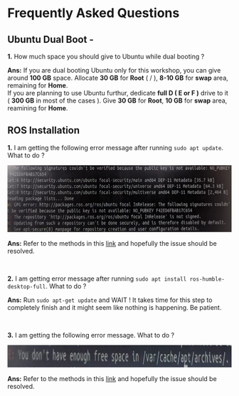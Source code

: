 # Frequently Asked Questions

## Ubuntu Dual Boot -
**1.**  How much space you should give to Ubuntu while dual booting ? 

**Ans:** If you are dual booting Ubuntu only for this workshop, you can give around **100 GB** space. Allocate **30 GB** for **Root** ( / ), **8-10 GB** for **swap** area, remaining for **Home**. <br />
If you are planning to use Ubuntu furthur, dedicate **full D ( E or F )** drive to it ( **300 GB** in most of the cases ). Give **30 GB** for **Root**, **10 GB** for **swap** area, reamining for **Home**.

## ROS Installation

**1.**  I am getting the following error message after running ```sudo apt update```. What to do ?

<img src="W0_Images/PubKey.jpeg" width=700 height=150>

**Ans:**  Refer to the methods in this [link](https://answers.ros.org/question/325039/apt-update-fails-cannot-install-pkgs-key-not-working/) and hopefully the issue should be resolved.

<br/>

**2.**  I am getting error message after running ```sudo apt install ros-humble-desktop-full```. What to do ?

**Ans:**  Run ```sudo apt-get update``` and WAIT ! It takes time for this step to completely finish and it might seem like nothing is happening. Be patient.

<br/>

**3.** I am getting the following error message. What to do ?

<img src="W0_Images/Free_space.jpeg" width=800 height=50>

**Ans:** Refer to the methods in this [link](https://askubuntu.com/questions/178909/not-enough-space-in-var-cache-apt-archives) and hopefully the issue should be resolved.

